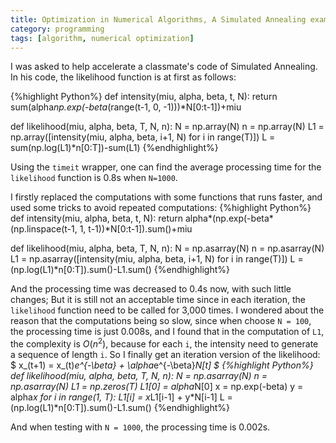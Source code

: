 ```yaml
---
title: Optimization in Numerical Algorithms, A Simulated Annealing example
category: programming
tags: [algorithm, numerical optimization]
---
```



I was asked to help accelerate a classmate's code of Simulated Annealing. In his code, the likelihood function is at first as follows:

{%highlight Python%}
def intensity(miu, alpha, beta, t, N):
	return sum(alpha*np.exp(-beta*(range(t-1, 0, -1)))*N[0:t-1])+miu

def likelihood(miu, alpha, beta, T, N, n):
	N = np.array(N)
	n = np.array(N)
	L1 = np.array([intensity(miu, alpha, beta, i+1, N) for i in range(T)])
	L = sum(np.log(L1)*n[0:T])-sum(L1)
{%endhighlight%}

<!-- more -->


Using the `timeit` wrapper, one can find the average processing time for the `likelihood` function is 0.8s when `N=1000`.  

I firstly replaced the computations with some functions that runs faster, and used some tricks to avoid repeated computations:
{%highlight Python%}
def intensity(miu, alpha, beta, t, N):
	return alpha*(np.exp(-beta*(np.linspace(t-1, 1, t-1))*N[0:t-1]).sum()+miu

def likelihood(miu, alpha, beta, T, N, n):
	N = np.asarray(N)
	n = np.asarray(N)
	L1 = np.asarray([intensity(miu, alpha, beta, i+1, N) for i in range(T)])
	L = (np.log(L1)*n[0:T]).sum()-L1.sum()
{%endhighlight%}

And the processing time was decreased to 0.4s now, with such little changes; But it is still not an acceptable time since in each iteration, the `likelihood` function need to be called for 3,000 times.
I wondered about the reason that the computations being so slow, since when choose `N = 100`, the processing time is just 0.008s, and I found that in the computation of `L1`, the complexity is $O(n^2)$, because for each `i`, the intensity need to generate a sequence of length `i`.
So I finally get an iteration version of the likelihood:
$
x_(t+1) = x_(t)*e^{-\beta} + \alpha*e^{-\beta}*N[t]
$
{%highlight Python%}
def likelihood(miu, alpha, beta, T, N, n):
	N = np.asarray(N)
	n = np.asarray(N)
	L1 = np.zeros(T)
	L1[0] = alpha*N[0]
	x = np.exp(-beta)
	y = alpha*x
	for i in range(1, T):
		L1[i] = x*L1[i-1] + y*N[i-1]
	L = (np.log(L1)*n[0:T]).sum()-L1.sum()
{%endhighlight%}

And when testing with `N = 1000`, the processing time is 0.002s.
